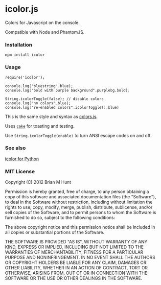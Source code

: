icolor.js
=========

Colors for Javascript on the console.

Compatible with Node and PhantomJS.

### Installation

    npm install icolor

### Usage

    require('icolor');

    console.log("bluestring".blue);
    console.log("bold with purple background".purplebg.bold);

    String.icolorToggle(false); // disable colors
    console.log("no colors".blue);
    console.log("re-enabled colors".icolorToggle().blue)

This is the same style and syntax as
[colors.js](https://github.com/Marak/colors.js).

Uses [`cake`](http://coffeescript.org/#cake) for toasting and testing.

Use `String.icolorToggle(enable)` to turn ANSI escape codes on and off.

### See also

[icolor for Python](https://github.com/brianmhunt/icolor)

### MIT License

Copyright (C) 2012 Brian M Hunt

Permission is hereby granted, free of charge, to any person obtaining a copy
of this software and associated documentation files (the "Software"), to deal
in the Software without restriction, including without limitation the rights
to use, copy, modify, merge, publish, distribute, sublicense, and/or sell
copies of the Software, and to permit persons to whom the Software is
furnished to do so, subject to the following conditions:

The above copyright notice and this permission notice shall be included in
all copies or substantial portions of the Software.

THE SOFTWARE IS PROVIDED "AS IS", WITHOUT WARRANTY OF ANY KIND, EXPRESS OR
IMPLIED, INCLUDING BUT NOT LIMITED TO THE WARRANTIES OF MERCHANTABILITY,
FITNESS FOR A PARTICULAR PURPOSE AND NONINFRINGEMENT. IN NO EVENT SHALL THE
AUTHORS OR COPYRIGHT HOLDERS BE LIABLE FOR ANY CLAIM, DAMAGES OR OTHER
LIABILITY, WHETHER IN AN ACTION OF CONTRACT, TORT OR OTHERWISE, ARISING FROM,
OUT OF OR IN CONNECTION WITH THE SOFTWARE OR THE USE OR OTHER DEALINGS IN THE
SOFTWARE.
